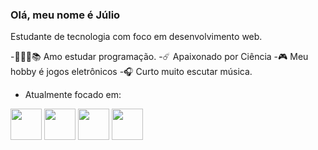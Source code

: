 ### Olá, meu nome é Júlio
Estudante de tecnologia com foco em desenvolvimento web.

-👨🏻‍💻📚 Amo estudar programação.
-☄️ Apaixonado por Ciência
-🎮 Meu hobby é jogos eletrônicos
-🎧 Curto muito escutar música.
- Atualmente focado em:

<div>
 <img width= "50" height= "50" src="https://img.icons8.com/?size=100&id=UFXRpPFebwa2&format=png&color=000000" />
 <img width= "50" height= "50" src="https://img.icons8.com/?size=100&id=13679&format=png&color=000000" />
 <img width= "50" height= "50" src="https://img.icons8.com/?size=100&id=13441&format=png&color=000000" />        
 <img width= "50" height= "50" src="https://cdn.jsdelivr.net/gh/devicons/devicon@latest/icons/javascript/javascript-original.svg" />
</div>

          
